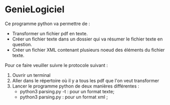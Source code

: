 # GenieLogiciel

Ce programme python va permettre de :

   * Transformer un fichier pdf en texte.
   * Créer un fichier texte dans un dossier qui va résumer le fichier texte en question.
   * Créer un fichier XML contenant plusieurs noeud des éléments du fichier texte.

Pour ce faire veuiller suivre le protocole suivant : 
1. Ouvrir un terminal 
2. Aller dans le répertoire où il y a tous les pdf que l'on veut transformer 
3. Lancer le programme python de deux manières différentes :
    * python3 parsing.py -t : pour un format texte;
    * python3 parsing.py : pour un format xml ; 


